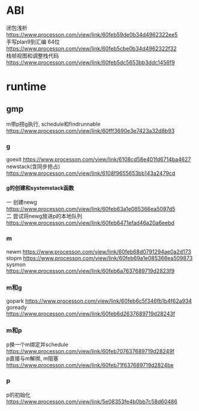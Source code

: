 # ABI

闭包浅析 https://www.processon.com/view/link/60feb59de0b34d4962322ee5  
手写plan9到汇编 64位 https://www.processon.com/view/link/60feb5cbe0b34d4962322f32  
栈帧视图和调整栈代码 https://www.processon.com/view/link/60feb5dc5653bb3ddc1456f9  

# runtime
## gmp
m带p捞g执行, schedule和findrunnable https://www.processon.com/view/link/60fff3690e3e7423a32d8b93  
### g
goexit https://www.processon.com/view/link/6108cd58e401fd6714ba4627  
newstack(含同步抢占) https://www.processon.com/view/link/6108f9655653bb143a2479cd  
#### g的创建和systemstack函数
一 创建newg https://www.processon.com/view/link/60feb63a1e085366ea5097d5  
二 尝试将newg放进p的本地队列 https://www.processon.com/view/link/60feb6471efad46a20a6eebd  

### m
newm https://www.processon.com/view/link/60feb68d0791294ae0a2d173  
stopm https://www.processon.com/view/link/60feb69a1e085366ea509873  
sysmon https://www.processon.com/view/link/60feb6a7637689719d2823f9  

### m和g
gopark https://www.processon.com/view/link/60feb6c5f346fb1b4f62a934  
goready https://www.processon.com/view/link/60feb6d2637689719d28243f  

### m和p
p换一个m绑定并schedule https://www.processon.com/view/link/60feb707637689719d28249f  
p直接与m解绑, m阻塞 https://www.processon.com/view/link/60feb71f637689719d2824be  

### p
p的初始化 https://www.processon.com/view/link/5e08353fe4b0bb7c58d60486  
